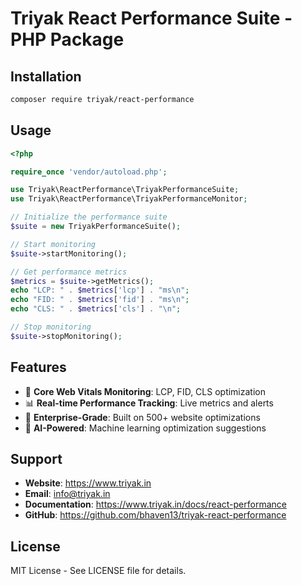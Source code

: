 # Triyak React Performance Suite - PHP Package

## Installation

```bash
composer require triyak/react-performance
```

## Usage

```php
<?php

require_once 'vendor/autoload.php';

use Triyak\ReactPerformance\TriyakPerformanceSuite;
use Triyak\ReactPerformance\TriyakPerformanceMonitor;

// Initialize the performance suite
$suite = new TriyakPerformanceSuite();

// Start monitoring
$suite->startMonitoring();

// Get performance metrics
$metrics = $suite->getMetrics();
echo "LCP: " . $metrics['lcp'] . "ms\n";
echo "FID: " . $metrics['fid'] . "ms\n";
echo "CLS: " . $metrics['cls'] . "\n";

// Stop monitoring
$suite->stopMonitoring();
```

## Features

- 🚀 **Core Web Vitals Monitoring**: LCP, FID, CLS optimization
- 📊 **Real-time Performance Tracking**: Live metrics and alerts
- 🎯 **Enterprise-Grade**: Built on 500+ website optimizations
- 🤖 **AI-Powered**: Machine learning optimization suggestions

## Support

- **Website**: https://www.triyak.in
- **Email**: info@triyak.in
- **Documentation**: https://www.triyak.in/docs/react-performance
- **GitHub**: https://github.com/bhaven13/triyak-react-performance

## License

MIT License - See LICENSE file for details.
